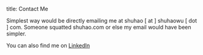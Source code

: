 title: Contact Me

Simplest way would be directly emailing me at shuhao [ at ] shuhaowu [ dot ] com.
Someone squatted shuhao.com or else my email would have been simpler.

You can also find me on [LinkedIn](http://www.linkedin.com/profile/view?id=173930485&trk=tab_pro)
